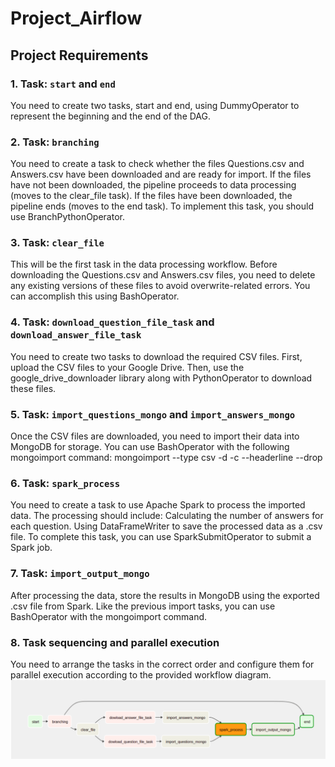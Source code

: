# Project_Airflow

## Project Requirements
### 1. Task: `start` and `end`
You need to create two tasks, start and end, using DummyOperator to represent the beginning and the end of the DAG.

### 2. Task: `branching`
You need to create a task to check whether the files Questions.csv and Answers.csv have been downloaded and are ready for import.
If the files have not been downloaded, the pipeline proceeds to data processing (moves to the clear_file task).
If the files have been downloaded, the pipeline ends (moves to the end task).
To implement this task, you should use BranchPythonOperator.

### 3. Task: `clear_file`
This will be the first task in the data processing workflow. Before downloading the Questions.csv and Answers.csv files, you need to delete any existing versions of these files to avoid overwrite-related errors. You can accomplish this using BashOperator.

### 4. Task: `download_question_file_task` and `download_answer_file_task`
You need to create two tasks to download the required CSV files.
First, upload the CSV files to your Google Drive.
Then, use the google_drive_downloader library along with PythonOperator to download these files.

### 5. Task: `import_questions_mongo` and `import_answers_mongo`
Once the CSV files are downloaded, you need to import their data into MongoDB for storage. You can use BashOperator with the following mongoimport command:
mongoimport --type csv -d <database> -c <collection> --headerline --drop <file>

### 6. Task: `spark_process`
You need to create a task to use Apache Spark to process the imported data. The processing should include:
Calculating the number of answers for each question.
Using DataFrameWriter to save the processed data as a .csv file.
To complete this task, you can use SparkSubmitOperator to submit a Spark job.

### 7. Task: `import_output_mongo`
After processing the data, store the results in MongoDB using the exported .csv file from Spark. Like the previous import tasks, you can use BashOperator with the mongoimport command.

### 8. Task sequencing and parallel execution
You need to arrange the tasks in the correct order and configure them for parallel execution according to the provided workflow diagram.
![Ảnh minh họa](DAG.png)
